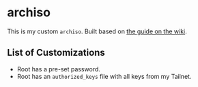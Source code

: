 # archiso

This is my custom `archiso`. Built based on [the guide on the wiki](https://wiki.archlinux.org/title/archiso).

## List of Customizations

- Root has a pre-set password.
- Root has an `authorized_keys` file with all keys from my Tailnet.
